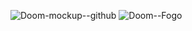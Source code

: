 ![Doom-mockup--github](https://user-images.githubusercontent.com/16628382/56465060-a5f0a300-63cc-11e9-81aa-c79340c8557c.jpg)
![Doom--Fogo](https://user-images.githubusercontent.com/16628382/56465248-63c96080-63d0-11e9-9ee2-83f80b6af3af.gif)
